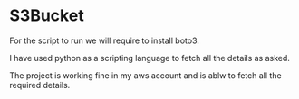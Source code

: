 # S3Bucket

For the script to run we will require to install boto3.

I have used python as a scripting language to fetch all the details as asked.

The project is working fine in my aws account and is ablw to fetch all the required details.
